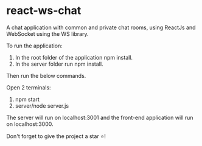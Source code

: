 # react-ws-chat
A chat application with common and private chat rooms, using ReactJs and WebSocket using the WS library.

To run the application:
  1. In the root folder of the application npm install.
  2. In the server folder run npm install.
     
Then run the below commands.

Open 2 terminals:
  1. npm start
  2. server/node server.js

The server will run on localhost:3001 and the front-end application will run on localhost:3000.

Don't forget to give the project a star ⭐!
